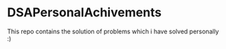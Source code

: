# DSAPersonalAchivements
This repo contains the solution of problems which i have solved personally :)
